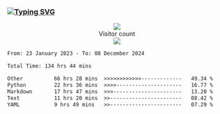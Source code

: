 ### <a href="https://git.io/typing-svg"><img src="https://readme-typing-svg.herokuapp.com?font=Fira+Code&pause=1000&width=435&lines=+Hi+%F0%9F%91%8B+There+is+Chenghow" alt="Typing SVG" /></a>
<p align="center"> 
  <img src="https://github-readme-stats.vercel.app/api?username=chenghow&show_icons=true"><br>
  Visitor count<br>
  <img src="https://profile-counter.glitch.me/chenghow/count.svg">
</p>

<!--START_SECTION:waka-->

```txt
From: 23 January 2023 - To: 08 December 2024

Total Time: 134 hrs 44 mins

Other          66 hrs 28 mins  >>>>>>>>>>>>-------------   49.34 %
Python         22 hrs 36 mins  >>>>---------------------   16.77 %
Markdown       17 hrs 47 mins  >>>----------------------   13.20 %
Text           11 hrs 20 mins  >>-----------------------   08.42 %
YAML           9 hrs 49 mins   >>-----------------------   07.29 %
```

<!--END_SECTION:waka-->
